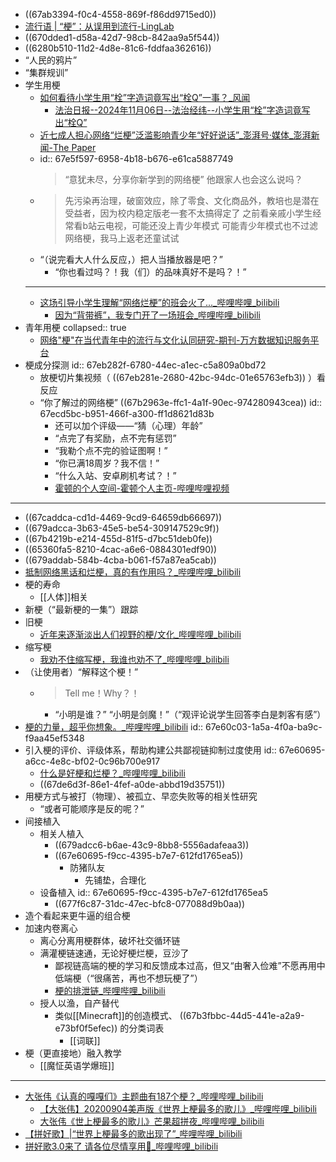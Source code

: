 - ((67ab3394-f0c4-4558-869f-f86dd9715ed0))
- [流行语 | “梗”：从误用到流行-LingLab](https://www.linglab.cn/news/1988)
- ((670dded1-d58a-42d7-98cb-842aa9a5f544))
- ((6280b510-11d2-4d8e-81c6-fddfaa362616))
- “人民的鸦片”
- “集群规训”
- 学生用梗
	- [如何看待小学生用“栓”字造词竟写出“栓Q”一事？_风闻](https://user.guancha.cn/main/content?id=1327816)
		- [法治日报--2024年11月06日--法治经纬--小学生用“栓”字造词竟写出“栓Q”](http://epaper.legaldaily.com.cn/fzrb/content/20241106/Articel04003GN.htm)
	- [近七成人担心网络“烂梗”泛滥影响青少年“好好说话”_澎湃号·媒体_澎湃新闻-The Paper](https://www.thepaper.cn/newsDetail_forward_30157594)
	- id:: 67e5f597-6958-4b18-b676-e61ca5887749
	  >“意犹未尽，分享你新学到的网络梗”
	  他跟家人也会这么说吗？
	- >先污染再治理，破窗效应，除了零食、文化商品外，教培也是潜在受益者，因为校内稳定版老一套不太搞得定了
	  之前看亲戚小学生经常看b站云电视，可能还没上青少年模式
	  可能青少年模式也不过滤网络梗，我马上返老还童试试
	- “（说完看大人什么反应，）把人当播放器是吧？”
		- “你也看过吗？！我（们）的品味真好不是吗？！”
	- ---
	- [这场引导小学生理解“网络烂梗”的班会火了..._哔哩哔哩_bilibili](https://www.bilibili.com/video/BV1bj411o7JJ/)
		- [因为“背带裤”，我专门开了一场班会_哔哩哔哩_bilibili](https://www.bilibili.com/video/BV1yV411N7dG/)
- 青年用梗
  collapsed:: true
	- [网络"梗"在当代青年中的流行与文化认同研究-期刊-万方数据知识服务平台](https://d.wanfangdata.com.cn/periodical/Ch9QZXJpb2RpY2FsQ0hJTmV3UzIwMjUwMTE2MTYzNjE0Eg94d3lqZGsyMDI0MjQwMzIaCHNlcW53cWxj)
- 梗成分探测
  id:: 67eb282f-6780-44ec-a1ec-c5a809a0bd72
	- 放梗切片集视频（ ((67eb281e-2680-42bc-94dc-01e65763efb3)) ）看反应
	- “你了解过的网络梗” ((67b2963e-ffc1-4a1f-90ec-974280943cea))
	  id:: 67ecd5bc-b951-466f-a300-ff1d8621d83b
		- 还可以加个评级——“猜（心理）年龄”
		- “点完了有奖励，点不完有惩罚”
		- “我勒个点不完的验证图啊！”
		- “你已满18周岁？我不信！”
		- “什么入站、安卓刷机考试？！”
		- [霍顿的个人空间-霍顿个人主页-哔哩哔哩视频](https://space.bilibili.com/12876332)
- ---
- ((67caddca-cd1d-4469-9cd9-64659db66697))
- ((679adcca-3b63-45e5-be54-309147529c9f))
- ((67b4219b-e214-455d-81f5-d7bc51deb0fe))
- ((65360fa5-8210-4cac-a6e6-0884301edf90))
- ((679addab-584b-4cba-b061-f57a87ea5cab))
- [抵制网络黑话和烂梗，真的有作用吗？_哔哩哔哩_bilibili](https://www.bilibili.com/video/BV1cUy6YBEZL/)
- 梗的寿命
	- [[人体]]相关
- 新梗（“最新梗的一集”）跟踪
- 旧梗
	- [近年来逐渐淡出人们视野的梗/文化_哔哩哔哩_bilibili](https://www.bilibili.com/video/BV1ut4y1N7i1/)
- 缩写梗
	- [我劝不住缩写梗，我谁也劝不了_哔哩哔哩_bilibili](https://www.bilibili.com/video/BV1WZ4y1F7b2/)
- （让使用者）“解释这个梗！”
	- >Tell me！Why？！
		- “小明是谁？”
		  “小明是剑魔！”（“观评论说学生回答李白是刺客有感”）
- [梗的力量，超乎你想象。_哔哩哔哩_bilibili](https://www.bilibili.com/video/BV15e4y1r7hU/)
  id:: 67e60c03-1a5a-4f0a-ba9c-f9aa45ef5348
- 引入梗的评价、评级体系，帮助构建公共鄙视链抑制过度使用
  id:: 67e60695-a6cc-4e8c-bf02-0c96b700e917
	- [什么是好梗和烂梗？_哔哩哔哩_bilibili](https://www.bilibili.com/video/BV1gz4y1W7FH/)
	- ((67de6d3f-86e1-4fef-a0de-abbd19d35751))
- 用梗方式与被打（物理）、被孤立、早恋失败等的相关性研究
	- “或者可能顺序是反的呢？”
- 间接植入
	- 相关人植入
		- ((679adcc6-b6ae-43c9-8bb8-5556adafeaa3))
		- ((67e60695-f9cc-4395-b7e7-612fd1765ea5))
			- 防猪队友
				- 先铺垫，合理化
	- 设备植入
	  id:: 67e60695-f9cc-4395-b7e7-612fd1765ea5
		- ((677f6c87-31dc-47ec-bfc8-077088d9b0aa))
- 造个看起来更牛逼的组合梗
- 加速内卷离心
	- 离心分离用梗群体，破坏社交循环链
	- 满灌梗链速通，无论好梗烂梗，豆沙了
		- 鄙视链高端的梗的学习和反馈成本过高，但又“由奢入俭难”不愿再用中低端梗（“很痛苦，再也不想玩梗了”）
		- [梗的排泄链_哔哩哔哩_bilibili](https://www.bilibili.com/video/BV12t411M79h/)
	- 授人以渔，自产替代
		- 类似[[Minecraft]]的创造模式、 ((67b3fbbc-44d5-441e-a2a9-e73bf0f5efec)) 的分类词表
			- [[词联]]
- 梗（更直接地）融入教学
	- [[魔怔英语学爆班]]
- ---
- [大张伟《认真的嘎嘎们》主题曲有187个梗？_哔哩哔哩_bilibili](https://www.bilibili.com/video/BV1gZ4y1M7pz/)
	- [【大张伟】20200904美声版《世界上梗最多的歌儿》_哔哩哔哩_bilibili](https://www.bilibili.com/video/BV1RD4y1d7FF/)
	- [大张伟《世上梗最多的歌儿》芒果超拼夜_哔哩哔哩_bilibili](https://www.bilibili.com/video/BV1iZ4y1g7BL/)
- [【拼好歌】|“世界上梗最多的歌出现了”_哔哩哔哩_bilibili](https://www.bilibili.com/video/BV1H1fSYaEzN)
- [拼好歌3.0来了 请各位尽情享用🌚_哔哩哔哩_bilibili](https://www.bilibili.com/video/BV1K193YnEgp/)